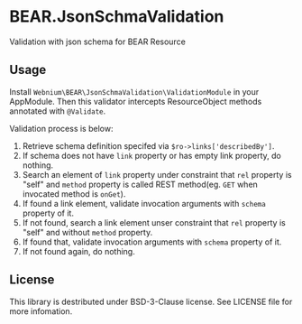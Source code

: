 BEAR.JsonSchmaValidation
========================

Validation with json schema for BEAR Resource 

Usage
-----
Install `Webnium\BEAR\JsonSchmaValidation\ValidationModule` in your AppModule.
Then this validator intercepts ResourceObject methods annotated with `@Validate`.

Validation process is below:

1. Retrieve schema definition specifed via `$ro->links['describedBy']`.
2. If schema does not have `link` property or has empty link property, do nothing.
3. Search an element of `link` property under constraint that `rel` property is  "self" and `method` property is called REST method(eg. `GET` when invocated method is `onGet`).
4. If found a link element, validate invocation arguments with `schema` property of it.
5. If not found, search a link element unser constraint that `rel` property is "self" and without `method` property.
6. If found that, validate invocation arguments with `schema` property of it.
7. If not found again, do nothing.

License
-------
This library is destributed under BSD-3-Clause license.
See LICENSE file for more infomation.
